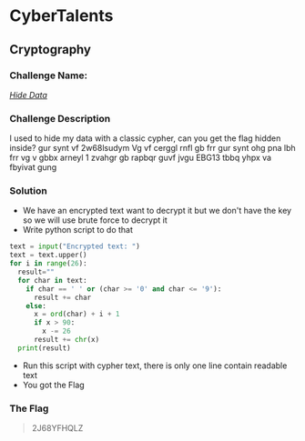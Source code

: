 # CyberTalents
## Cryptography

### Challenge Name:
 [*Hide Data*](https://cybertalents.com/challenges/cryptography/hide-data)
 
### Challenge Description
I used to hide my data with a classic cypher, can you get the flag hidden inside? gur synt vf 2w68lsudym Vg vf cerggl rnfl gb frr gur synt ohg pna lbh frr vg v gbbx arneyl 1 zvahgr gb rapbqr guvf jvgu EBG13 tbbq yhpx va fbyivat gung


### Solution
* We have an encrypted text want to decrypt it but we don't have the key so we will use brute force to decrypt it
* Write python script to do that
```py
text = input("Encrypted text: ")
text = text.upper()
for i in range(26):
  result=""
  for char in text:
    if char == ' ' or (char >= '0' and char <= '9'):
      result += char
    else: 
      x = ord(char) + i + 1
      if x > 90: 
        x -= 26
      result += chr(x)	
  print(result)	
```
* Run this script with cypher text, there is only one line contain readable text 
* You got the Flag

### The Flag
 > 2J68YFHQLZ

